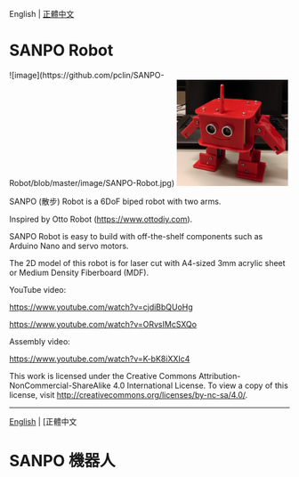 English | [正體中文](#SANPO-機器人)

# SANPO Robot

<!---->![image](https://github.com/pclin/SANPO-Robot/blob/master/image/SANPO-Robot.jpg)

<img src="https://github.com/pclin/SANPO-Robot/blob/master/image/SANPO-Robot.jpg" width="200px" />

SANPO (散步) Robot is a 6DoF biped robot with two arms.

Inspired by Otto Robot (https://www.ottodiy.com).

SANPO Robot is easy to build with off-the-shelf components such as Arduino Nano and servo motors.

The 2D model of this robot is for laser cut with A4-sized 3mm acrylic sheet or Medium Density Fiberboard (MDF).

YouTube video:

https://www.youtube.com/watch?v=cjdiBbQUoHg

https://www.youtube.com/watch?v=ORvsIMcSXQo

Assembly video:

https://www.youtube.com/watch?v=K-bK8iXXIc4

This work is licensed under the Creative Commons Attribution-NonCommercial-ShareAlike 4.0 International License. To view a copy of this license, visit http://creativecommons.org/licenses/by-nc-sa/4.0/.

------

[English](#SANPO-Robot) | [正體中文

# SANPO 機器人

